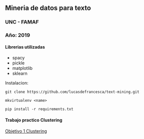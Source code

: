 ## Mineria de datos para texto
### UNC - FAMAF
### Año: 2019

#### Librerias utilizadas

- spacy
- pickle
- matplotlib
- sklearn

Instalacion:

```git clone https://github.com/lucasdefrancesca/text-mining.git ```

```mkvirtualenv <name> ```

```pip install -r requirements.txt ```

#### Trabajo practico Clustering
 
 [Objetivo 1 Clustering](./src/objetivo_1/README.md)
